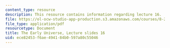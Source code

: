 ```yaml
---
content_type: resource
description: This resource contains information regarding lecture 16.
file: https://ol-ocw-studio-app-production.s3.amazonaws.com/courses/8-286-the-early-universe-fall-2013/ece82453f6ae494184b0597a80c55046_MIT8_286F13_lec16.pdf
file_type: application/pdf
resourcetype: Document
title: The Early Universe, Lecture slides 16
uid: ece82453-f6ae-4941-84b0-597a80c55046
---
```

